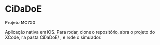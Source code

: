 CiDaDoE
=======

Projeto MC750

Aplicação nativa em iOS. Para rodar, clone o repositório, abra o projeto do XCode, na pasta CiDaDoE/ , e rode o simulador.
